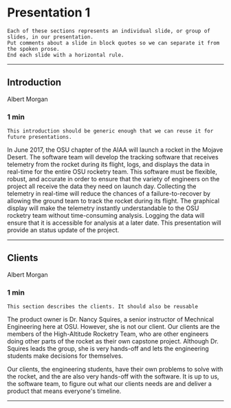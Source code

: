 # Presentation 1
```
Each of these sections represents an individual slide, or group of slides, in our presentation.
Put comments about a slide in block quotes so we can separate it from the spoken prose.
End each slide with a horizontal rule.
```
---

## Introduction
Albert Morgan
### 1 min

```
This introduction should be generic enough that we can reuse it for future presentations.
```

In June 2017, the OSU chapter of the AIAA will launch a rocket in the Mojave Desert.
The software team will develop the tracking software that receives telemetry from the rocket during its flight, logs, and 
displays the data in real-time for the entire OSU rocketry team.
This software must be flexible, robust, and accurate in order to ensure that the variety of 
engineers on the project all receive the data they need on launch day.
Collecting the telemetry in real-time will reduce the chances of a failure-to-recover 
by allowing the ground team to track the rocket during its flight.
The graphical display will make the telemetry instantly understandable to the OSU rocketry team without time-consuming analysis.
Logging the data will ensure that it is accessible for analysis at a later date.
This presentation will provide an status update of the project.

---

## Clients
Albert Morgan
### 1 min

```
This section describes the clients. It should also be reusable
```

The product owner is Dr. Nancy Squires, a senior instructor of Mechnical Engineering here at OSU.
However, she is not our client.
Our clients are the members of the High-Altitude Rocketry Team, who are other engineers doing other parts of the rocket as their own capstone project.
Although Dr. Squires leads the group, she is very hands-off and lets the engineering students make decisions for themselves.

Our clients, the engineering students, have their own problems to solve with the rocket, and the are also very hands-off with the software.
It is up to us, the software team, to figure out what our clients needs are and deliver a product that means everyone's timeline.

---

